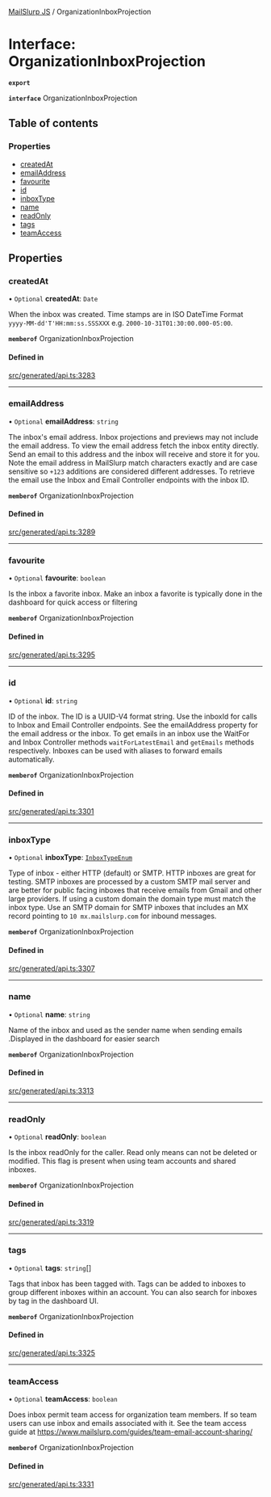 [MailSlurp JS](../README.md) / OrganizationInboxProjection

# Interface: OrganizationInboxProjection

**`export`**

**`interface`** OrganizationInboxProjection

## Table of contents

### Properties

- [createdAt](OrganizationInboxProjection.md#createdat)
- [emailAddress](OrganizationInboxProjection.md#emailaddress)
- [favourite](OrganizationInboxProjection.md#favourite)
- [id](OrganizationInboxProjection.md#id)
- [inboxType](OrganizationInboxProjection.md#inboxtype)
- [name](OrganizationInboxProjection.md#name)
- [readOnly](OrganizationInboxProjection.md#readonly)
- [tags](OrganizationInboxProjection.md#tags)
- [teamAccess](OrganizationInboxProjection.md#teamaccess)

## Properties

### createdAt

• `Optional` **createdAt**: `Date`

When the inbox was created. Time stamps are in ISO DateTime Format `yyyy-MM-dd'T'HH:mm:ss.SSSXXX` e.g. `2000-10-31T01:30:00.000-05:00`.

**`memberof`** OrganizationInboxProjection

#### Defined in

[src/generated/api.ts:3283](https://github.com/mailslurp/mailslurp-client/blob/8c02983/src/generated/api.ts#L3283)

___

### emailAddress

• `Optional` **emailAddress**: `string`

The inbox's email address. Inbox projections and previews may not include the email address. To view the email address fetch the inbox entity directly. Send an email to this address and the inbox will receive and store it for you. Note the email address in MailSlurp match characters exactly and are case sensitive so `+123` additions are considered different addresses. To retrieve the email use the Inbox and Email Controller endpoints with the inbox ID.

**`memberof`** OrganizationInboxProjection

#### Defined in

[src/generated/api.ts:3289](https://github.com/mailslurp/mailslurp-client/blob/8c02983/src/generated/api.ts#L3289)

___

### favourite

• `Optional` **favourite**: `boolean`

Is the inbox a favorite inbox. Make an inbox a favorite is typically done in the dashboard for quick access or filtering

**`memberof`** OrganizationInboxProjection

#### Defined in

[src/generated/api.ts:3295](https://github.com/mailslurp/mailslurp-client/blob/8c02983/src/generated/api.ts#L3295)

___

### id

• `Optional` **id**: `string`

ID of the inbox. The ID is a UUID-V4 format string. Use the inboxId for calls to Inbox and Email Controller endpoints. See the emailAddress property for the email address or the inbox. To get emails in an inbox use the WaitFor and Inbox Controller methods `waitForLatestEmail` and `getEmails` methods respectively. Inboxes can be used with aliases to forward emails automatically.

**`memberof`** OrganizationInboxProjection

#### Defined in

[src/generated/api.ts:3301](https://github.com/mailslurp/mailslurp-client/blob/8c02983/src/generated/api.ts#L3301)

___

### inboxType

• `Optional` **inboxType**: [`InboxTypeEnum`](../enums/OrganizationInboxProjection.InboxTypeEnum.md)

Type of inbox - either HTTP (default) or SMTP. HTTP inboxes are great for testing. SMTP inboxes are processed by a custom SMTP mail server and are better for public facing inboxes that receive emails from Gmail and other large providers. If using a custom domain the domain type must match the inbox type. Use an SMTP domain for SMTP inboxes that includes an MX record pointing to `10 mx.mailslurp.com` for inbound messages.

**`memberof`** OrganizationInboxProjection

#### Defined in

[src/generated/api.ts:3307](https://github.com/mailslurp/mailslurp-client/blob/8c02983/src/generated/api.ts#L3307)

___

### name

• `Optional` **name**: `string`

Name of the inbox and used as the sender name when sending emails .Displayed in the dashboard for easier search

**`memberof`** OrganizationInboxProjection

#### Defined in

[src/generated/api.ts:3313](https://github.com/mailslurp/mailslurp-client/blob/8c02983/src/generated/api.ts#L3313)

___

### readOnly

• `Optional` **readOnly**: `boolean`

Is the inbox readOnly for the caller. Read only means can not be deleted or modified. This flag is present when using team accounts and shared inboxes.

**`memberof`** OrganizationInboxProjection

#### Defined in

[src/generated/api.ts:3319](https://github.com/mailslurp/mailslurp-client/blob/8c02983/src/generated/api.ts#L3319)

___

### tags

• `Optional` **tags**: `string`[]

Tags that inbox has been tagged with. Tags can be added to inboxes to group different inboxes within an account. You can also search for inboxes by tag in the dashboard UI.

**`memberof`** OrganizationInboxProjection

#### Defined in

[src/generated/api.ts:3325](https://github.com/mailslurp/mailslurp-client/blob/8c02983/src/generated/api.ts#L3325)

___

### teamAccess

• `Optional` **teamAccess**: `boolean`

Does inbox permit team access for organization team members. If so team users can use inbox and emails associated with it. See the team access guide at https://www.mailslurp.com/guides/team-email-account-sharing/

**`memberof`** OrganizationInboxProjection

#### Defined in

[src/generated/api.ts:3331](https://github.com/mailslurp/mailslurp-client/blob/8c02983/src/generated/api.ts#L3331)
